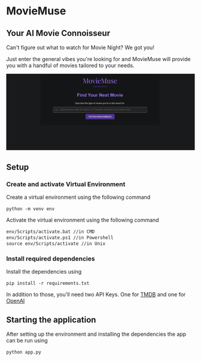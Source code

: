 # MovieMuse
## Your AI Movie Connoisseur

Can't figure out what to watch for Movie Night? We got you!

Just enter the general vibes you're looking for and MovieMuse will provide you with a handful of movies tailored to your needs.

![Demo of program](Demo/demo.gif)

## Setup
### Create and activate Virtual Environment
Create a virtual environment using the following command
```
python -m venv env
```
Activate the virtual environment using the following command
```
env/Scripts/activate.bat //in CMD
env/Scripts/activate.ps1 //in Powershell
source env/Scripts/activate //in Unix
```
### Install required dependencies
Install the dependencies using
```
pip install -r requirements.txt
```

In addition to those, you'll need two API Keys. One for [TMDB](https://developer.themoviedb.org/docs/getting-started) and one for [OpenAI](https://openai.com/index/openai-api/)

## Starting the application
After setting up the environment and installing the dependencies the app can be run using
```
python app.py
```
